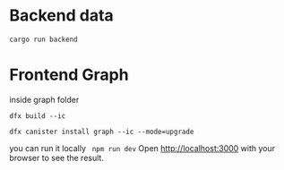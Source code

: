 
# Backend data


```inside backend folder
cargo run backend
```


# Frontend Graph

inside graph folder
```
dfx build --ic 

dfx canister install graph --ic --mode=upgrade
```
you can run it locally ``` npm run dev```
Open [http://localhost:3000](http://localhost:3000) with your browser to see the result.

